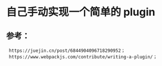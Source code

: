 # 自己手动实现一个简单的 plugin
## 参考：
     https://juejin.cn/post/6844904096718290952；
     https://www.webpackjs.com/contribute/writing-a-plugin/；
